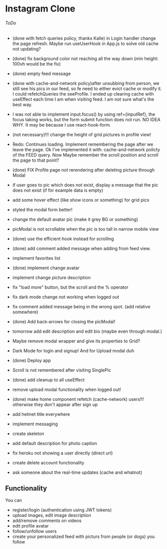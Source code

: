 #  Instagram Clone


###### ToDo
- (done with fetch queries policy, thanks Kalle) in Login handler change the page refresh. Maybe run useUserHook in App.js to solve 
old cache not updating? 

- (done) fix background color not reaching all the way down (min height: 100vh would be the fix) 

- (done) empty feed message 

- (done with cache-and-network policy)after unsubbing from person, we still see his pics in our feed, so fe need to either evict cache or modify it. I could refetchQueries the seeProfile. I ended up clearing cache with useEffect each time I am when visiting feed. I am not sure what's the best way. 

- I was not able to implement input.focus() by using ref={inputRef}, the focus taking works, but the form submit function does not run. NO IDEA WHY. It may be because I use react-hook-form. 

- (not necessary)!!! change the height of grid pictures in profile view! 

- Redo: Continues loading. Implement remembering the page after we leave the page. Ok I've implemented it with: cache-and-network policty of the FEED query. Now Maybe remember the scroll position and scroll the page to that point?


- (done) FIX Profile page not rerendering after deleting picture through Modal

- if user goes to pic which does not exist, display a message that the pic does not exist (if for example data is empty)

 
- add some hover effect (like show icons or something) for grid pics

- styled the modal form better!

- change the default avatar pic (make it grey BG or something)

- picModal is not scrollable when the pic is too tall in narrow mobile view

- (done) use the efficient hook instead for scrolling

- (done) add comment added message when adding from feed view.

- implement favorites list

- (done) implement change avatar

- implement change picture description

- fix "load more" button, but the scroll and the % operator

- fix dark mode change not working when logged out

- fix comment added message being in the wrong spot. (add relative somewhere)

- (done) Add back-arrows for closing the picModal!

- tomorrow add edit description and edit bio (maybe even through modal.)

- Maybe remove modal wrapper and give its properties to Grid?

- Dark Mode for login and signup! And for Upload modal duh

- (done) Deploy app

- Scroll is not remembered after visiting SinglePic 

- (done) add cleanup to all useEffect

- remove upload modal functionality when logged out!

- (done) make home component refetch (cache-network) users!!! otherwise they don't appear after sign up

- add helmet title everywhere

- implement messaging

- create skeleton

- add default description for photo caption

- fix heroku not showing a user directly (direct url)

- create delete account functionality

- ask someone about the real-time updates (cache and whatnot)

## Functionality
You can
- register/login (authentication using JWT tokens)
- upload images, edit image description
- add/remove comments on videos
- edit profile avatar
- follow/unfollow users
- create your personalized feed with picturs from people (or dogs) you follow
